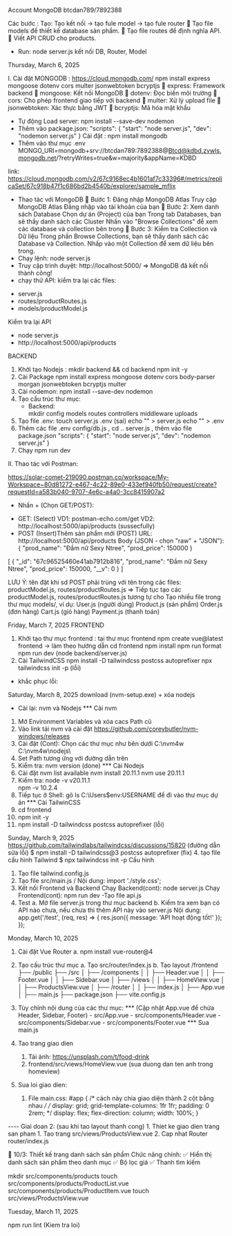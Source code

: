 Account MongoDB btcdan789/7892388

Các bước : 
Tạo: Tạo kết nối -> tạo fule model -> tạo fule router
🔹 Tạo file models để thiết kế database sản phẩm.
🔹 Tạo file routes để định nghĩa API.
🔹 Viết API CRUD cho products.

- Run: node server.js kết nối DB, Router, Model

Thursday, March 6, 2025

I. Cài đặt MONGODB : https://cloud.mongodb.com/
npm install express mongoose dotenv cors multer jsonwebtoken bcryptjs
🔹 express: Framework backend
🔹 mongoose: Kết nối MongoDB
🔹 dotenv: Đọc biến môi trường
🔹 cors: Cho phép frontend giao tiếp với backend
🔹 multer: Xử lý upload file
🔹 jsonwebtoken: Xác thực bằng JWT
🔹 bcryptjs: Mã hóa mật khẩu
- Tự động Load server: npm install --save-dev nodemon
- Thêm vào package.json: 
"scripts": {
  "start": "node server.js",
  "dev": "nodemon server.js"
}
Cài đặt : npm install mongodb
- Thêm vào thư mục .env
MONGO_URI=mongodb+srv://btcdan789:7892388@Btcd@kdbd.zvwls.mongodb.net/?retryWrites=true&w=majority&appName=KDBD 

link: https://cloud.mongodb.com/v2/67c9168ec4b1601af7c33396#/metrics/replicaSet/67c918b47f1c686bd2b4540b/explorer/sample_mflix
- Thao tác với MongoDB 
 🔹 Bước 1: Đăng nhập MongoDB Atlas
Truy cập MongoDB Atlas
Đăng nhập vào tài khoản của bạn
🔹 Bước 2: Xem danh sách Database
Chọn dự án (Project) của bạn
Trong tab Databases, bạn sẽ thấy danh sách các Cluster
Nhấn vào "Browse Collections" để xem các database và collection bên trong
🔹 Bước 3: Kiểm tra Collection và Dữ liệu
Trong phần Browse Collections, bạn sẽ thấy danh sách các Database và Collection.
Nhấp vào một Collection để xem dữ liệu bên trong.
- Chạy lệnh: node server.js
- Truy cập trình duyệt: http://localhost:5000/
=>  MongoDB đã kết nối thành công!
- chạy thử API: kiểm tra lại các files:
 + server.js
 + routes/productRoutes.js
 + models/productModel.js

Kiểm tra lại API
- node server.js
- http://localhost:5000/api/products

BACKEND
1. Khởi tạo Nodejs :
    mkdir backend && cd backend
    npm init -y
2. Cài Package
    npm install express mongoose dotenv cors body-parser morgan jsonwebtoken bcryptjs multer
3. Cài nodemon: npm install --save-dev nodemon
4. Tạo cấu trúc thư mục:
    - Backend:  
    mkdir config models routes controllers middleware uploads
5. Tạo file .env:
    touch server.js .env (sai)
    echo "" > server.js
    echo "" > .env
6. Thêm các file .env config/db.js , cd .. server.js , thêm vào file package.json 
"scripts": {
  "start": "node server.js",
  "dev": "nodemon server.js"
}
7. Chạy npm run dev

II. Thao tác với Postman: 
<!-- Format https://jsonformatter.curiousconcept.com/# -->
https://solar-comet-219090.postman.co/workspace/My-Workspace~80d81272-e467-4c22-89e0-433ef940fb50/request/create?requestId=a583b040-9707-4e6c-a4a0-3cc8415907a2
- Nhấn + (Chọn GET/POST):
 + GET: (Select)
  VD1: postman-echo.com/get
  VD2: http://localhost:5000/api/products (sussecfully)
 + POST (Insert)Thêm sản phẩm mới (POST)
URL: http://localhost:5000/api/products
Body (JSON - chọn "raw" + "JSON"):
{
    "prod_name": "Đầm nữ Sexy Ntree",
    "prod_price": 150000
}

[
    {
        "_id": "67c96525460e41ab7912b816",
        "prod_name": "Đầm nữ Sexy Ntree",
        "prod_price": 150000,
        "__v": 0
    }
]

LƯU Ý: tên đặt khi sd POST phải trùng với tên trong các files:
productModel.js, routes/productRoutes.js
=> Tiếp tục tạo các productModel.js, routes/productRoutes.js tương tự cho 
Tạo nhiều file trong thư mục models/, ví dụ:
User.js (người dùng)
Product.js (sản phẩm)
Order.js (đơn hàng)
Cart.js (giỏ hàng)
Payment.js (thanh toán)

Friday, March 7, 2025
FRONTEND 
1. Khởi tạo thư mục frontend :
tại thư mục frontend
npm create vue@latest frontend -> làm theo hướng dẫn 
cd frontend
npm install
npm run format
npm run dev (node backend/server.js)
2. Cài TailwindCSS
npm install -D tailwindcss postcss autoprefixer
npx tailwindcss init -p (lỗi)
- khắc phục lỗi:

Saturday, March 8, 2025
download (nvm-setup.exe) + xóa nodejs 
- Cài lại: nvm và Nodejs
*** Cài nvm
1. Mở Environment Variables và xóa cacs Path cũ
2. Vào link tải nvm và cài đặt
https://github.com/coreybutler/nvm-windows/releases
3. Cài đặt (Cont): Chọn các thư mục như bên dưới
C:\nvm4w\
C:\nvm4w\nodejs\
4. Set Path tương ứng với đường dẫn trên
5. Kiểm tra: nvm version (done)
*** Cài Nodejs
1. Cài đặt
nvm list available
nvm install 20.11.1
nvm use 20.11.1
2. Kiểm tra: 
node -v v20.11.1    
npm -v  10.2.4
3. Tiếp tục ở Shell: gõ ls C:\Users\$env:USERNAME để đi vào thư mục dự án
*** Cài TailwinCSS
1. cd frontend
2. npm init -y
3. npm install -D tailwindcss postcss autoprefixer (lỗi)

Sunday, March 9, 2025
https://github.com/tailwindlabs/tailwindcss/discussions/15820 (đường dẫn sửa lỗi)
$ npm install -D tailwindcss@3 postcss autoprefixer (fix)
4. tạo file cấu hình Tailwind
$ npx tailwindcss init -p
Cấu hình
1. Tạo file tailwind.config.js
2. Tạo file src/main.js / Nội dung: import './style.css';
3. Kết nối Frontend và Backend
Chạy Backend(cont): node server.js
Chạy Frontend(cont): npm run dev
-Tạo file api.js
4. Test
 a. Mở file server.js trong thư mục backend
 b. Kiểm tra xem bạn có API nào chưa, nếu chưa thì thêm API này vào server.js
Nội dung: 
app.get('/test', (req, res) => {
  res.json({ message: 'API hoạt động tốt!' });
});

Monday, March 10, 2025
1. Cài đặt Vue Router
    a. npm install vue-router@4
2. Tạo cấu trúc thư mục
    a. Tạo src/router/index.js
    b. Tạo layout
    /frontend
 ├── /public
 ├── /src
 │   ├── /components
 │   │   ├── Header.vue
 │   │   ├── Footer.vue
 │   │   ├── Sidebar.vue
 │   ├── /views
 │   │   ├── HomeView.vue
 │   │   ├── ProductsView.vue
 │   ├── /router
 │   │   ├── index.js
 │   ├── App.vue
 │   ├── main.js
 ├── package.json
 ├── vite.config.js
3. Tùy chỉnh nội dung của các thư mục:
        *** (Cập nhật App.vue để chứa Header, Sidebar, Footer)
         - src/App.vue 
         - src/components/Header.vue
         - src/components/Sidebar.vue
         - src/components/Footer.vue
        *** Sua main.js

4. Tao trang giao dien
   1.  Tải ảnh: https://unsplash.com/t/food-drink
   2.  frontend/src/views/HomeView.vue (sua duong dan ten anh trong homeview)
5. Sua loi giao dien:
   1. File main.css: 
    #app {
    /* cách này chia giao diện thành 2 cột bằng nhau */
    /* display: grid;
    grid-template-columns: 1fr 1fr;
    padding: 0 2rem; */ 
    display: flex;
    flex-direction: column;
    width: 100%;
  }

  ---- Giai doan 2: (sau khi tao layout thanh cong)
    1. Thiet ke giao dien trang san pham
       1. Tao trang src/views/ProductsView.vue
       2. Cap nhat Router router/index.js


📅 10/3: Thiết kế trang danh sách sản phẩm
Chức năng chính:
✅ Hiển thị danh sách sản phẩm theo danh mục
✅ Bộ lọc giá
✅ Thanh tìm kiếm

mkdir src/components/products
touch src/components/products/ProductList.vue src/components/products/ProductItem.vue
touch src/views/ProductsView.vue


Tuesday, March 11, 2025

npm run lint (Kiem tra loi)